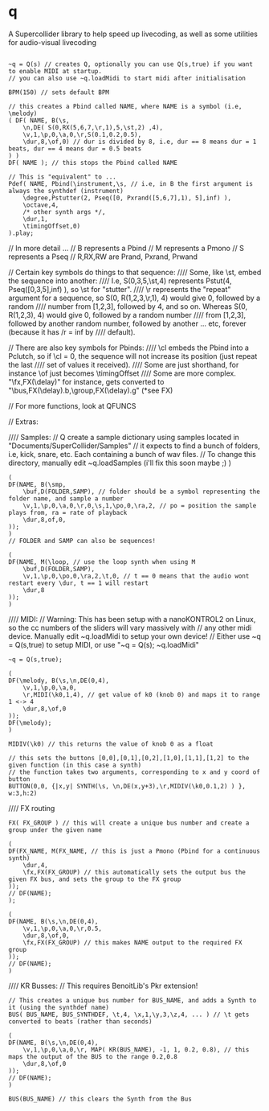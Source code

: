 # q
A Supercollider library to help speed up livecoding, as well as some utilities for audio-visual livecoding

```SuperCollider

~q = Q(s) // creates Q, optionally you can use Q(s,true) if you want to enable MIDI at startup.
// you can also use ~q.loadMidi to start midi after initialisation

BPM(150) // sets default BPM

// this creates a Pbind called NAME, where NAME is a symbol (i.e, \melody)
( DF( NAME, B(\s,
	\n,DE( S(0,RX(5,6,7,\r,1),5,\st,2) ,4),
	\v,1,\p,0,\a,0,\r,S(0.1,0.2,0.5),
	\dur,8,\of,0) // dur is divided by 8, i.e, dur == 8 means dur = 1 beats, dur == 4 means dur = 0.5 beats
) )
DF( NAME ); // this stops the Pbind called NAME

// This is "equivalent" to ...
Pdef( NAME, Pbind(\instrument,\s, // i.e, in B the first argument is always the synthdef (instrument)
	\degree,Pstutter(2, Pseq([0, Pxrand([5,6,7],1), 5],inf) ),
	\octave,4,
	/* other synth args */,
	\dur,1,
	\timingOffset,0)
).play;

```

// In more detail ...
// B represents a Pbind
// M represents a Pmono
// S represents a Pseq
// R,RX,RW are Prand, Pxrand, Prwand

// Certain key symbols do things to that sequence:
//// Some, like \st, embed the sequence into another:
//// I.e, S(0,3,5,\st,4) represents Pstut(4, Pseq([0,3,5],inf) ), so \st for "stutter".
//// \r represents the "repeat" argument for a sequence, so S(0, R(1,2,3,\r,1), 4) would give 0, followed by a random
//// number from [1,2,3], followed by 4, and so on. Whereas S(0, R(1,2,3), 4) would give 0, followed by a random number
//// from [1,2,3], followed by another random number, followed by another ... etc, forever (because it has /r = inf by
//// default).

// There are also key symbols for Pbinds:
//// \cl embeds the Pbind into a Pclutch, so if \cl = 0, the sequence will not increase its position (just repeat the last
//// set of values it received).
//// Some are just shorthand, for instance \of just becomes \timingOffset
//// Some are more complex. "\fx,FX(\delay)" for instance, gets converted to "\bus,FX(\delay).b,\group,FX(\delay).g" (*see FX)

// For more functions, look at QFUNCS

// Extras:

//// Samples:
// Q create a sample dictionary using samples located in "Documents/SuperCollider/Samples"
// it expects to find a bunch of folders, i.e, kick, snare, etc. Each containing a bunch of wav files.
// To change this directory, manually edit ~q.loadSamples (i'll fix this soon maybe ;) )

```SuperCollider
(
DF(NAME, B(\smp,
	\buf,D(FOLDER,SAMP), // folder should be a symbol representing the folder name, and sample a number
	\v,1,\p,0,\a,0,\r,0,\s,1,\po,0,\ra,2, // po = position the sample plays from, ra = rate of playback
	\dur,8,of,0,
));
)
// FOLDER and SAMP can also be sequences!

(
DF(NAME, M(\loop, // use the loop synth when using M
	\buf,D(FOLDER,SAMP),
	\v,1,\p,0,\po,0,\ra,2,\t,0, // t == 0 means that the audio wont restart every \dur, t == 1 will restart
	\dur,8
));
)
```

//// MIDI:
// Warning: This has been setup with a nanoKONTROL2 on Linux, so the cc numbers of the sliders will vary massively with
// any other midi device. Manually edit ~q.loadMidi to setup your own device!
// Either use ~q = Q(s,true) to setup MIDI, or use "~q = Q(s); ~q.loadMidi"

```SuperCollider
~q = Q(s,true);

(
DF(\melody, B(\s,\n,DE(0,4),
	\v,1,\p,0,\a,0,
	\r,MIDI(\k0,1,4), // get value of k0 (knob 0) and maps it to range 1 <-> 4
	\dur,8,\of,0
));
DF(\melody);
)

MIDIV(\k0) // this returns the value of knob 0 as a float

// this sets the buttons [0,0],[0,1],[0,2],[1,0],[1,1],[1,2] to the given function (in this case a synth)
// the function takes two arguments, corresponding to x and y coord of button
BUTTON(0,0, {|x,y| SYNTH(\s, \n,DE(x,y+3),\r,MIDIV(\k0,0.1,2) ) }, w:3,h:2)
```

//// FX routing

```SuperCollider
FX( FX_GROUP ) // this will create a unique bus number and create a group under the given name

(
DF(FX_NAME, M(FX_NAME, // this is just a Pmono (Pbind for a continuous synth)
	\dur,4,
	\fx,FX(FX_GROUP) // this automatically sets the output bus the given FX bus, and sets the group to the FX group
));
// DF(NAME);
);

(
DF(NAME, B(\s,\n,DE(0,4),
	\v,1,\p,0,\a,0,\r,0.5,
	\dur,8,\of,0,
	\fx,FX(FX_GROUP) // this makes NAME output to the required FX group
));
// DF(NAME);
)
```

//// KR Busses:
// This requires BenoitLib's Pkr extension!

```SuperCollider
// This creates a unique bus number for BUS_NAME, and adds a Synth to it (using the synthdef name)
BUS( BUS_NAME, BUS_SYNTHDEF, \t,4, \x,1,\y,3,\z,4, ... ) // \t gets converted to beats (rather than seconds)

(
DF(NAME, B(\s,\n,DE(0,4),
	\v,1,\p,0,\a,0,\r, MAP( KR(BUS_NAME), -1, 1, 0.2, 0.8), // this maps the output of the BUS to the range 0.2,0.8
	\dur,8,\of,0
));
// DF(NAME);
)

BUS(BUS_NAME) // this clears the Synth from the Bus

```
